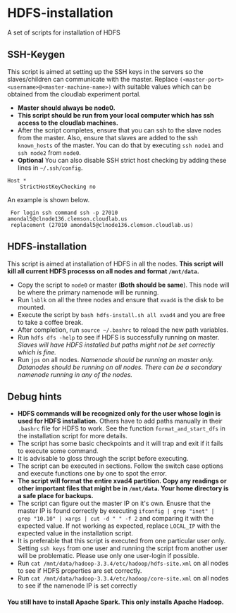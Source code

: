 # HDFS-installation
A set of scripts for installation of HDFS

## SSH-Keygen
This script is aimed at setting up the SSH keys in the servers so the slaves/children can communicate with the master. Replace `(<master-port> <username>@<master-machine-name>)` with suitable values which can be obtained from the cloudlab experiment portal. 

- **Master should always be node0.**
- **This script should be run from your local computer which has ssh access to the cloudlab machines.**
- After the script completes, ensure that you can ssh to the slave nodes from the master. Also, ensure that slaves are added to the ssh `known_hosts` of the master. You can do that by executing `ssh node1` and `ssh node2` from `node0`.
- **Optional** You can also disable SSH strict host checking by adding these lines in `~/.ssh/config`.
```
Host *
    StrictHostKeyChecking no
```

An example is shown below.
```
 For login ssh command ssh -p 27010 amondal5@clnode136.clemson.cloudlab.us
 replacement (27010 amondal5@clnode136.clemson.cloudlab.us)
```

## HDFS-installation
This script is aimed at installation of HDFS in all the nodes. **This script will kill all current HDFS processs on all nodes and format `/mnt/data`.**

- Copy the script to `node0` or master (**Both should be same**). This node will be where the primary namenode will be running. 
- Run `lsblk` on all the three nodes and ensure that `xvad4` is the disk to be mounted.
- Execute the script by `bash hdfs-install.sh all xvad4` and you are free to take a coffee break.
- After completion, run `source ~/.bashrc` to reload the new path variables. 
- Run `hdfs dfs -help` to see if HDFS is successfully running on master. *Slaves will have HDFS installed but paths might not be set correctly which is fine.*
- Run `jps` on all nodes. *Namenode should be running on master only. Datanodes should be running on all nodes. There can be a secondary namenode running in any of the nodes.*

## Debug hints

- **HDFS commands will be recognized only for the user whose login is used for HDFS installation.** Others have to add paths manually in their `.bashrc` file for HDFS to work. See the function `format_and_start_dfs` in the installation script for more details.
- The script has some basic checkpoints and it will trap and exit if it fails to execute some command.
- It is advisable to gloss through the script before executing.
- The script can be executed in sections. Follow the switch case options and execute functions one by one to spot the error.
- **The script will format the entire xvad4 partition. Copy any readings or other important files that might be in `/mnt/data`. Your home directory is a safe place for backups.**
- The script can figure out the master IP on it's own. Enusre that the master IP is found correctly by executing `ifconfig | grep "inet" | grep "10.10" | xargs | cut -d " " -f 2` and comparing it with the expected value. If not working as expected, replace `LOCAL_IP` with the expected value in the installation script.
- It is preferable that this script is executed from one particular user only. Setting `ssh keys` from one user and running the script from another user will be problematic. Please use only one user-login if possible.
- Run `cat /mnt/data/hadoop-3.3.4/etc/hadoop/hdfs-site.xml` on all nodes to see if HDFS properties are set correctly.
- Run `cat /mnt/data/hadoop-3.3.4/etc/hadoop/core-site.xml` on all nodes to see if the namenode IP is set correctly

#### You still have to install Apache Spark. This only installs Apache Hadoop.
